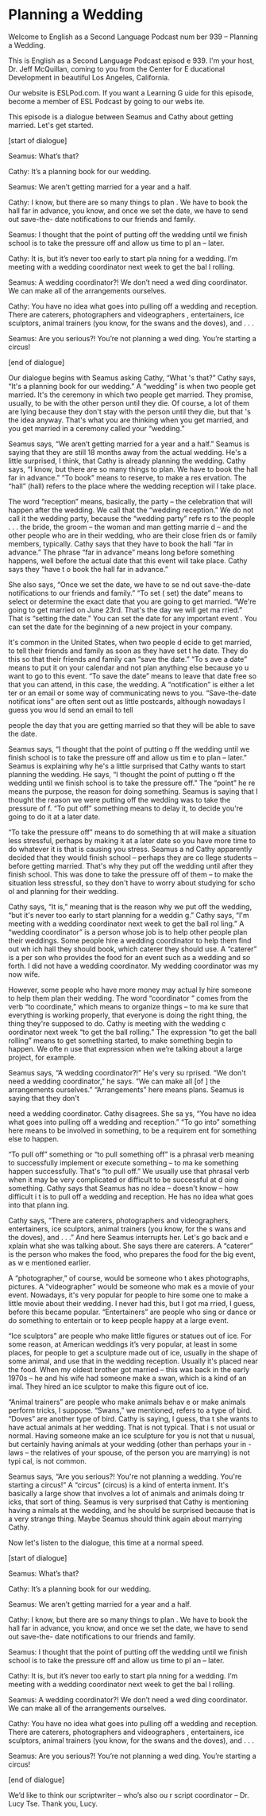 # Planning a Wedding

Welcome to English as a Second Language Podcast num ber 939 – Planning a Wedding.

This is English as a Second Language Podcast episod e 939. I'm your host, Dr. Jeff McQuillan, coming to you from the Center for E ducational Development in beautiful Los Angeles, California.

Our website is ESLPod.com. If you want a Learning G uide for this episode, become a member of ESL Podcast by going to our webs ite.

This episode is a dialogue between Seamus and Cathy  about getting married. Let's get started.

[start of dialogue]

Seamus: What’s that?

Cathy: It’s a planning book for our wedding.

Seamus: We aren’t getting married for a year and a half.

Cathy: I know, but there are so many things to plan . We have to book the hall far in advance, you know, and once we set the date, we have to send out save-the- date notifications to our friends and family.

Seamus: I thought that the point of putting off the  wedding until we finish school is to take the pressure off and allow us time to pl an – later.

Cathy: It is, but it’s never too early to start pla nning for a wedding. I’m meeting with a wedding coordinator next week to get the bal l rolling.

Seamus: A wedding coordinator?! We don’t need a wed ding coordinator. We can make all of the arrangements ourselves.

Cathy: You have no idea what goes into pulling off a wedding and reception. There are caterers, photographers and videographers , entertainers, ice sculptors, animal trainers (you know, for the swans  and the doves), and . . .

Seamus: Are you serious?! You’re not planning a wed ding. You’re starting a circus!

 [end of dialogue]

Our dialogue begins with Seamus asking Cathy, “What 's that?” Cathy says, “It's a planning book for our wedding.” A “wedding” is when  two people get married. It's the ceremony in which two people get married. They promise, usually, to be with the other person until they die. Of course, a lot of them are lying because they don't stay with the person until they die, but that 's the idea anyway. That's what you are thinking when you get married, and you get married in a ceremony called your “wedding.”

Seamus says, “We aren’t getting married for a year and a half.” Seamus is saying that they are still 18 months away from the actual wedding. He's a little surprised, I think, that Cathy is already planning the wedding. Cathy says, “I know, but there are so many things to plan. We have  to book the hall far in advance.” “To book” means to reserve, to make a res ervation. The “hall” (hall) refers to the place where the wedding reception wil l take place.

The word “reception” means, basically, the party – the celebration that will happen after the wedding. We call that the “wedding  reception.” We do not call it the wedding party, because the “wedding party” refe rs to the people . . . the bride, the groom – the woman and man getting marrie d – and the other people who are in their wedding, who are their close frien ds or family members, typically. Cathy says that they have to book the hall “far in advance.” The phrase “far in advance” means long before something happens, well before the actual date that this event will take place. Cathy says they “have t o book the hall far in advance.”

She also says, “Once we set the date, we have to se nd out save-the-date notifications to our friends and family.” “To set ( set) the date” means to select or determine the exact date that you are going to get married. “We're going to get married on June 23rd. That's the day we will get ma rried.” That is “setting the date.” You can set the date for any important event . You can set the date for the beginning of a new project in your company.

It's common in the United States, when two people d ecide to get married, to tell their friends and family as soon as they have set t he date. They do this so that their friends and family can “save the date.” “To s ave a date” means to put it on your calendar and not plan anything else because yo u want to go to this event. “To save the date” means to leave that date free so  that you can attend, in this case, the wedding. A “notification” is either a let ter or an email or some way of communicating news to you. “Save-the-date notificat ions” are often sent out as little postcards, although nowadays I guess you wou ld send an email to tell

people the day that you are getting married so that  they will be able to save the date.

Seamus says, “I thought that the point of putting o ff the wedding until we finish school is to take the pressure off and allow us tim e to plan – later.” Seamus is explaining why he's a little surprised that Cathy wants to start planning the wedding. He says, “I thought the point of putting o ff the wedding until we finish school is to take the pressure off.” The “point” he re means the purpose, the reason for doing something. Seamus is saying that I  thought the reason we were putting off the wedding was to take the pressure of f. “To put off” something means to delay it, to decide you're going to do it at a later date.

“To take the pressure off” means to do something th at will make a situation less stressful, perhaps by making it at a later date so you have more time to do whatever it is that is causing you stress. Seamus a nd Cathy apparently decided that they would finish school – perhaps they are co llege students – before getting married. That's why they put off the wedding until after they finish school. This was done to take the pressure off of them – to make  the situation less stressful, so they don't have to worry about studying for scho ol and planning for their wedding.

Cathy says, “It is,” meaning that is the reason why  we put off the wedding, “but it's never too early to start planning for a weddin g.” Cathy says, “I'm meeting with a wedding coordinator next week to get the ball rol ling.” A “wedding coordinator” is a person whose job is to help other people plan their weddings. Some people hire a wedding coordinator to help them find out wh ich hall they should book, which caterer they should use. A “caterer” is a per son who provides the food for an event such as a wedding and so forth. I did not have a wedding coordinator. My wedding coordinator was my now wife.

However, some people who have more money may actual ly hire someone to help them plan their wedding. The word “coordinator ” comes from the verb “to coordinate,” which means to organize things – to ma ke sure that everything is working properly, that everyone is doing the right thing, the thing they're supposed to do. Cathy is meeting with the wedding c oordinator next week “to get the ball rolling.” The expression “to get the ball rolling” means to get something started, to make something begin to happen. We ofte n use that expression when we’re talking about a large project, for example.

Seamus says, “A wedding coordinator?!” He's very su rprised. “We don't need a wedding coordinator,” he says. “We can make all [of ] the arrangements ourselves.” “Arrangements” here means plans. Seamus  is saying that they don't

need a wedding coordinator. Cathy disagrees. She sa ys, “You have no idea what goes into pulling off a wedding and reception.” “To  go into” something here means to be involved in something, to be a requirem ent for something else to happen.

“To pull off” something or “to pull something off” is a phrasal verb meaning to successfully implement or execute something – to ma ke something happen successfully. That's “to pull off.” We usually use that phrasal verb when it may be very complicated or difficult to be successful at d oing something. Cathy says that Seamus has no idea – doesn't know – how difficult i t is to pull off a wedding and reception. He has no idea what goes into that plann ing.

Cathy says, “There are caterers, photographers and videographers, entertainers, ice sculptors, animal trainers (you know, for the s wans and the doves), and . . .” And here Seamus interrupts her. Let's go back and e xplain what she was talking about. She says there are caterers. A “caterer” is the person who makes the food, who prepares the food for the big event, as w e mentioned earlier.

A “photographer,” of course, would be someone who t akes photographs, pictures. A “videographer” would be someone who mak es a movie of your event. Nowadays, it's very popular for people to hire some one to make a little movie about their wedding. I never had this, but I got ma rried, I guess, before this became popular. “Entertainers” are people who sing or dance or do something to entertain or to keep people happy at a large event.

“Ice sculptors” are people who make little figures or statues out of ice. For some reason, at American weddings it’s very popular, at least in some places, for people to get a sculpture made out of ice, usually in the shape of some animal, and use that in the wedding reception. Usually it's  placed near the food. When my oldest brother got married – this was back in the early 1970s – he and his wife had someone make a swan, which is a kind of an imal. They hired an ice sculptor to make this figure out of ice.

“Animal trainers” are people who make animals behav e or make animals perform tricks, I suppose. “Swans,” we mentioned, refers to  a type of bird. “Doves” are another type of bird. Cathy is saying, I guess, tha t she wants to have actual animals at her wedding. That is not typical. That i s not usual or normal. Having someone make an ice sculpture for you is not that u nusual, but certainly having animals at your wedding (other than perhaps your in -laws – the relatives of your spouse, of the person you are marrying) is not typi cal, is not common.

Seamus says, “Are you serious?! You're not planning  a wedding. You're starting a circus!” A “circus” (circus) is a kind of enterta inment. It's basically a large show that involves a lot of animals and animals doing tr icks, that sort of thing. Seamus is very surprised that Cathy is mentioning having a nimals at the wedding, and he should be surprised because that is a very strange thing. Maybe Seamus should think again about marrying Cathy.

Now let's listen to the dialogue, this time at a normal speed.

[start of dialogue]

Seamus: What’s that?

Cathy: It’s a planning book for our wedding.

Seamus: We aren’t getting married for a year and a half.

Cathy: I know, but there are so many things to plan . We have to book the hall far in advance, you know, and once we set the date, we have to send out save-the- date notifications to our friends and family.

Seamus: I thought that the point of putting off the  wedding until we finish school is to take the pressure off and allow us time to pl an – later.

Cathy: It is, but it’s never too early to start pla nning for a wedding. I’m meeting with a wedding coordinator next week to get the bal l rolling.

Seamus: A wedding coordinator?! We don’t need a wed ding coordinator. We can make all of the arrangements ourselves.

Cathy: You have no idea what goes into pulling off a wedding and reception. There are caterers, photographers and videographers , entertainers, ice sculptors, animal trainers (you know, for the swans  and the doves), and . . .

Seamus: Are you serious?! You’re not planning a wed ding. You’re starting a circus!

[end of dialogue]

We’d like to think our scriptwriter – who’s also ou r script coordinator – Dr. Lucy Tse. Thank you, Lucy.

